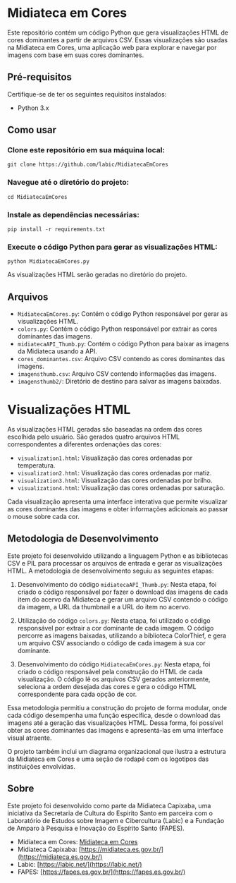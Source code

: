 # Midiateca em Cores
Este repositório contém um código Python que gera visualizações HTML de cores dominantes a partir de arquivos CSV. Essas visualizações são usadas na Midiateca em Cores, uma aplicação web para explorar e navegar por imagens com base em suas cores dominantes.

## Pré-requisitos
Certifique-se de ter os seguintes requisitos instalados:

 - Python 3.x

## Como usar

### Clone este repositório em sua máquina local:

    git clone https://github.com/labic/MidiatecaEmCores

### Navegue até o diretório do projeto:

    cd MidiatecaEmCores

### Instale as dependências necessárias:

    pip install -r requirements.txt

### Execute o código Python para gerar as visualizações HTML:

    python MidiatecaEmCores.py

As visualizações HTML serão geradas no diretório do projeto.


## Arquivos

-   `MidiatecaEmCores.py`: Contém o código Python responsável por gerar as visualizações HTML.
-   `colors.py`: Contém o código Python responsável por extrair as cores dominantes das imagens.
-   `midiatecaAPI_Thumb.py`: Contém o código Python para baixar as imagens da Midiateca usando a API.
-   `cores_dominantes.csv`: Arquivo CSV contendo as cores dominantes das imagens.
-   `imagensthumb.csv`: Arquivo CSV contendo informações das imagens.
-   `imagensthumb2/`: Diretório de destino para salvar as imagens baixadas.

# Visualizações HTML

As visualizações HTML geradas são baseadas na ordem das cores escolhida pelo usuário. São gerados quatro arquivos HTML correspondentes a diferentes ordenações das cores:

-   `visualization1.html`: Visualização das cores ordenadas por temperatura.
-   `visualization2.html`: Visualização das cores ordenadas por matiz.
-   `visualization3.html`: Visualização das cores ordenadas por brilho.
-   `visualization4.html`: Visualização das cores ordenadas por saturação.

Cada visualização apresenta uma interface interativa que permite visualizar as cores dominantes das imagens e obter informações adicionais ao passar o mouse sobre cada cor.

##   Metodologia de Desenvolvimento

Este projeto foi desenvolvido utilizando a linguagem Python e as bibliotecas CSV e PIL para processar os arquivos de entrada e gerar as visualizações HTML. A metodologia de desenvolvimento seguiu as seguintes etapas:

1.  Desenvolvimento do código `midiatecaAPI_Thumb.py`: Nesta etapa, foi criado o código responsável por fazer o download das imagens de cada item do acervo da Midiateca e gerar um arquivo CSV contendo o código da imagem, a URL da thumbnail e a URL do item no acervo.
    
2.  Utilização do código `colors.py`: Nesta etapa, foi utilizado o código responsável por extrair a cor dominante de cada imagem. O código percorre as imagens baixadas, utilizando a biblioteca ColorThief, e gera um arquivo CSV associando o código de cada imagem à sua cor dominante.
    
3.  Desenvolvimento do código `MidiatecaEmCores.py`: Nesta etapa, foi criado o código responsável pela construção do HTML de cada visualização. O código lê os arquivos CSV gerados anteriormente, seleciona a ordem desejada das cores e gera o código HTML correspondente para cada opção de cor.

Essa metodologia permitiu a construção do projeto de forma modular, onde cada código desempenha uma função específica, desde o download das imagens até a geração das visualizações HTML. Dessa forma, foi possível obter as cores dominantes das imagens e apresentá-las em uma interface visual atraente.

O projeto também inclui um diagrama organizacional que ilustra a estrutura da Midiateca em Cores e uma seção de rodapé com os logotipos das instituições envolvidas.


## Sobre

Este projeto foi desenvolvido como parte da Midiateca Capixaba, uma iniciativa da Secretaria de Cultura do Espirito Santo em parceira com o Laboratório de Estudos sobre Imagem e Cibercultura (Labic) e a Fundação de Amparo à Pesquisa e Inovação do Espírito Santo (FAPES).

-   Midiateca em Cores: [Midiateca em Cores](https://www.labic.net/pulsao/visualization1.html)
-   Midiateca Capixaba: [https://midiateca.es.gov.br/](https://midiateca.es.gov.br/)
-   Labic: [https://labic.net/](https://labic.net/)
-   FAPES: [https://fapes.es.gov.br/](https://fapes.es.gov.br/)
